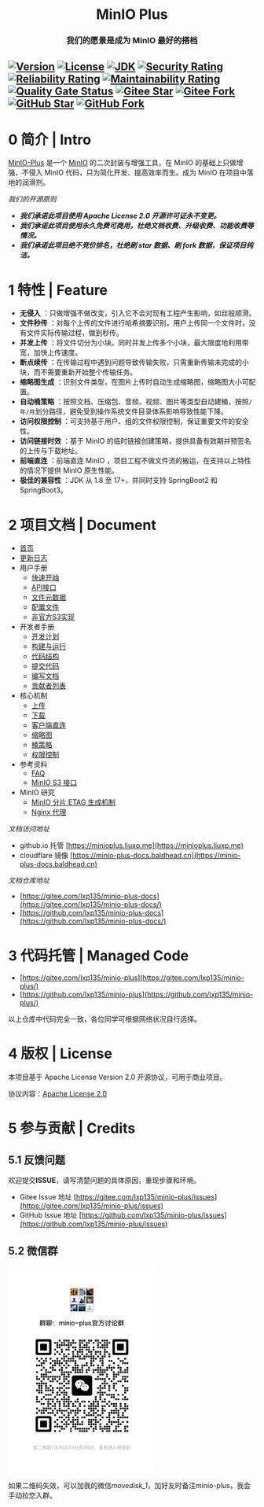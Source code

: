 <h1 align="center">MinIO Plus</h1>
<h3 align="center">我们的愿景是成为 MinIO 最好的搭档</h3>

[![Version](https://img.shields.io/maven-central/v/me.liuxp/minio-plus-core)](https://central.sonatype.com/search?q=me.liuxp.minio-plus-all-spring-boot-starter)
[![License](https://img.shields.io/badge/license-Apache%202-green)](https://www.apache.org/licenses/LICENSE-2.0)
[![JDK](https://img.shields.io/badge/JDK-8+-red)](https://www.oracle.com/technetwork/java/javase/downloads/index.html)
[![Security Rating](https://sonarcloud.io/api/project_badges/measure?project=lxp135_minio-plus&metric=security_rating)](https://sonarcloud.io/dashboard?id=lxp135_minio-plus)
[![Reliability Rating](https://sonarcloud.io/api/project_badges/measure?project=lxp135_minio-plus&metric=reliability_rating)](https://sonarcloud.io/dashboard?id=lxp135_minio-plus)
[![Maintainability Rating](https://sonarcloud.io/api/project_badges/measure?project=lxp135_minio-plus&metric=sqale_rating)](https://sonarcloud.io/dashboard?id=lxp135_minio-plus)
[![Quality Gate Status](https://sonarcloud.io/api/project_badges/measure?project=lxp135_minio-plus&metric=alert_status)](https://sonarcloud.io/dashboard?id=lxp135_minio-plus)
[![Gitee Star](https://gitee.com/lxp135/minio-plus/badge/star.svg?theme=dark)](https://gitee.com/lxp135/minio-plus)
[![Gitee Fork](https://gitee.com/lxp135/minio-plus/badge/fork.svg?theme=dark)](https://gitee.com/lxp135/minio-plus)
[![GitHub Star](https://img.shields.io/github/stars/lxp135/minio-plus?style=social)](href="https://github.com/lxp135/minio-plus)
[![GitHub Fork](https://img.shields.io/github/forks/lxp135/minio-plus?style=social)](href="https://github.com/lxp135/minio-plus)
---

# 0 简介 | Intro

[MinIO-Plus](https://gitee.com/lxp135/minio-plus/) 是一个 [MinIO](https://github.com/minio/minio) 的二次封装与增强工具，在
MinIO 的基础上只做增强，不侵入 MinIO 代码，只为简化开发、提高效率而生。成为 MinIO 在项目中落地的润滑剂。

*我们的开源原则*

* ***我们承诺此项目使用 Apache License 2.0 开源许可证永不变更。***
* ***我们承诺此项目使用永久免费可商用，杜绝文档收费、升级收费、功能收费等情况。***
* ***我们承诺此项目绝不竞价排名，杜绝刷 star 数据、刷 fork 数据，保证项目纯洁。***

# 1 特性 | Feature

* **无侵入** ：只做增强不做改变，引入它不会对现有工程产生影响，如丝般顺滑。
* **文件秒传** ：对每个上传的文件进行哈希摘要识别，用户上传同一个文件时，没有文件实际传输过程，做到秒传。
* **并发上传** ：将文件切分为小块。同时并发上传多个小块，最大限度地利用带宽，加快上传速度。
* **断点续传** ：在传输过程中遇到问题导致传输失败，只需重新传输未完成的小块，而不需要重新开始整个传输任务。
* **缩略图生成** ：识别文件类型，在图片上传时自动生成缩略图，缩略图大小可配置。
* **自动桶策略** ：按照文档、压缩包、音频、视频、图片等类型自动建桶，按照`/年/月`划分路径，避免受到操作系统文件目录体系影响导致性能下降。
* **访问权限控制** ：可支持基于用户、组的文件权限控制，保证重要文件的安全性。
* **访问链接时效** ：基于 MinIO 的临时链接创建策略，提供具备有效期并预签名的上传与下载地址。
* **前端直连** ：前端直连 MinIO ，项目工程不做文件流的搬运，在支持以上特性的情况下提供 MinIO 原生性能。
* **极佳的兼容性** ：JDK 从 1.8 至 17+，并同时支持 SpringBoot2 和 SpringBoot3。

# 2 项目文档 | Document

* [首页](https://minioplus.liuxp.me/guide/intro.html)
* [更新日志](https://minioplus.liuxp.me/guide/released.html)
* 用户手册
  - [快速开始](https://minioplus.liuxp.me/guide/user/quick-start.html)
  - [API接口](https://minioplus.liuxp.me/guide/user/api.html)
  - [文件元数据](https://minioplus.liuxp.me/guide/user/db.html)
  - [配置文件](https://minioplus.liuxp.me/guide/user/config.html)
  - [非官方S3实现](https://minioplus.liuxp.me/guide/user/custom.html)
* 开发者手册
  - [开发计划](https://minioplus.liuxp.me/guide/developers/plan.html)
  - [构建与运行](https://minioplus.liuxp.me/guide/developers/building.html)
  - [代码结构](https://minioplus.liuxp.me/guide/developers/framework.html)
  - [提交代码](https://minioplus.liuxp.me/guide/developers/writing-code.html)
  - [编写文档](https://minioplus.liuxp.me/guide/developers/writing-documents.html)
  - [贡献者列表](https://minioplus.liuxp.me/guide/developers/contributors.html)
* 核心机制
  - [上传](https://minioplus.liuxp.me/guide/core/upload.html)
  - [下载](https://minioplus.liuxp.me/guide/core/download.html)
  - [客户端直连](https://minioplus.liuxp.me/guide/core/direct.html)
  - [缩略图](https://minioplus.liuxp.me/guide/core/preview.html)
  - [桶策略](https://minioplus.liuxp.me/guide/core/bucket.html)
  - [权限控制](https://minioplus.liuxp.me/guide/core/auth.html)
* 参考资料
  - [FAQ](https://minioplus.liuxp.me/guide/references/faq.html)
  - [MinIO S3 接口](https://minioplus.liuxp.me/guide/references/minio-s3-api.html)
* MinIO 研究
  - [MinIO 分片 ETAG 生成机制](https://minioplus.liuxp.me/guide/study/etag.html)
  - [Nginx 代理](https://minioplus.liuxp.me/guide/study/proxy.html)

*文档访问地址*

* github.io 托管 [https://minioplus.liuxp.me](https://minioplus.liuxp.me)
* cloudflare 镜像 [https://minio-plus-docs.baldhead.cn](https://minio-plus-docs.baldhead.cn)

*文档仓库地址*

* [https://gitee.com/lxp135/minio-plus-docs](https://gitee.com/lxp135/minio-plus-docs/)
* [https://github.com/lxp135/minio-plus-docs](https://github.com/lxp135/minio-plus-docs/)

# 3 代码托管 | Managed Code

* [https://gitee.com/lxp135/minio-plus](https://gitee.com/lxp135/minio-plus/)
* [https://github.com/lxp135/minio-plus](https://github.com/lxp135/minio-plus/)

以上仓库中代码完全一致，各位同学可根据网络状况自行选择。

# 4 版权 | License

本项目基于 Apache License Version 2.0 开源协议，可用于商业项目。

协议内容：[Apache License 2.0](https://www.apache.org/licenses/LICENSE-2.0)

# 5 参与贡献 | Credits

## 5.1 反馈问题

欢迎提交**ISSUE**，请写清楚问题的具体原因，重现步骤和环境。

* Gitee Issue 地址 [https://gitee.com/lxp135/minio-plus/issues](https://gitee.com/lxp135/minio-plus/issues)
* GitHub Issue 地址 [https://github.com/lxp135/minio-plus/issues](https://github.com/lxp135/minio-plus/issues)

## 5.2 微信群

![微信群](wechat_group.jpg)

如果二维码失效，可以加我的微信*movedisk_1*，加好友时备注minio-plus，我会手动拉您入群。